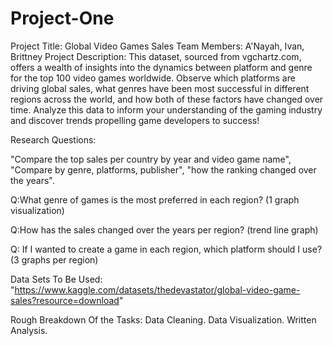 # Project-One
Project Title: Global Video Games Sales 
Team Members: A'Nayah, Ivan, Brittney
Project Description: This dataset, sourced from vgchartz.com, offers a wealth of insights into the dynamics between platform and genre for the top 100 video games worldwide. Observe which platforms are driving global sales, what genres have been most successful in different regions across the world, and how both of these factors have changed over time. Analyze this data to inform your understanding of the gaming industry and discover trends propelling game developers to success!

Research Questions:

"Compare the top sales per country by year and video game name", "Compare by genre, platforms, publisher", "how the ranking changed over the years".

Q:What genre of games is the most preferred in each region? (1 graph visualization) 

Q:How has the sales changed over the years per region? (trend line graph)

Q: If I wanted to create a game in each region, which platform should I use? (3 graphs per region)

Data Sets To Be Used: "https://www.kaggle.com/datasets/thedevastator/global-video-game-sales?resource=download"

Rough Breakdown Of the Tasks: Data Cleaning. Data Visualization. Written Analysis. 
